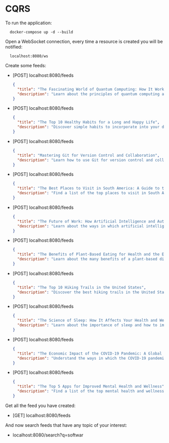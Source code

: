 # CQRS

To run the application:

```console
  docker-compose up -d --build
```

Open a WebSocket connection, every time a resource is created you will be notified:

```console
  localhost:8080/ws
```

Create some feeds:

- [POST] localhost:8080/feeds

  ```json
  {
    "title": "The Fascinating World of Quantum Computing: How It Works and Its Potential Impacts",
    "description": "Learn about the principles of quantum computing and how it could revolutionize various industries"
  }
  ```

- [POST] localhost:8080/feeds

  ```json
  {
    "title": "The Top 10 Healthy Habits for a Long and Happy Life",
    "description": "Discover simple habits to incorporate into your daily routine for improved health and well-being"
  }
  ```

- [POST] localhost:8080/feeds

  ```json
  {
    "title": "Mastering Git for Version Control and Collaboration",
    "description": "Learn how to use Git for version control and collaboration in software development"
  }
  ```

- [POST] localhost:8080/feeds

  ```json
  {
    "title": "The Best Places to Visit in South America: A Guide to the Continent's Top Destinations",
    "description": "Find a list of the top places to visit in South America and add them to your travel bucket list"
  }
  ```

- [POST] localhost:8080/feeds

  ```json
  {
    "title": "The Future of Work: How Artificial Intelligence and Automation Are Changing the Landscape",
    "description": "Learn about the ways in which artificial intelligence and automation are changing the world of work and what it means for the future"
  }
  ```

- [POST] localhost:8080/feeds

  ```json
  {
    "title": "The Benefits of Plant-Based Eating for Health and the Environment",
    "description": "Learn about the many benefits of a plant-based diet and how to incorporate more plant-based meals into your diet"
  }
  ```

- [POST] localhost:8080/feeds

  ```json
  {
    "title": "The Top 10 Hiking Trails in the United States",
    "description": "Discover the best hiking trails in the United States and add them to your outdoor adventure list"
  }
  ```

- [POST] localhost:8080/feeds

  ```json
  {
    "title": "The Science of Sleep: How It Affects Your Health and Well-Being",
    "description": "Learn about the importance of sleep and how to improve your sleep habits for better health and well-being"
  }
  ```

- [POST] localhost:8080/feeds

  ```json
  {
    "title": "The Economic Impact of the COVID-19 Pandemic: A Global Perspective",
    "description": "Understand the ways in which the COVID-19 pandemic has impacted the global economy and what it means for the future"
  }
  ```

- [POST] localhost:8080/feeds

  ```json
  {
    "title": "The Top 5 Apps for Improved Mental Health and Wellness",
    "description": "Find a list of the top mental health and wellness apps to help improve your mental well-being"
  }
  ```

Get all the feed you have created:

- [GET] localhost:8080/feeds

And now search feeds that have any topic of your interest:

- localhost:8080/search?q=softwar
